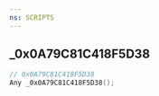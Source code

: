```yaml
---
ns: SCRIPTS
---
```

## _0x0A79C81C418F5D38

```c
// 0x0A79C81C418F5D38
Any _0x0A79C81C418F5D38();
```

